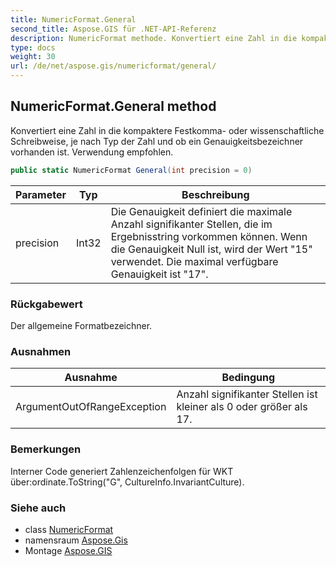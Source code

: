 ```yaml
---
title: NumericFormat.General
second_title: Aspose.GIS für .NET-API-Referenz
description: NumericFormat methode. Konvertiert eine Zahl in die kompaktere Festkomma oder wissenschaftliche Schreibweise je nach Typ der Zahl und ob ein Genauigkeitsbezeichner vorhanden ist. Verwendung empfohlen.
type: docs
weight: 30
url: /de/net/aspose.gis/numericformat/general/
---
```

## NumericFormat.General method

Konvertiert eine Zahl in die kompaktere Festkomma- oder wissenschaftliche Schreibweise, je nach Typ der Zahl und ob ein Genauigkeitsbezeichner vorhanden ist. Verwendung empfohlen.

```csharp
public static NumericFormat General(int precision = 0)
```

| Parameter | Typ | Beschreibung |
| --- | --- | --- |
| precision | Int32 | Die Genauigkeit definiert die maximale Anzahl signifikanter Stellen, die im Ergebnisstring vorkommen können. Wenn die Genauigkeit Null ist, wird der Wert "15" verwendet. Die maximal verfügbare Genauigkeit ist "17". |

### Rückgabewert

Der allgemeine Formatbezeichner.

### Ausnahmen

| Ausnahme | Bedingung |
| --- | --- |
| ArgumentOutOfRangeException | Anzahl signifikanter Stellen ist kleiner als 0 oder größer als 17. |

### Bemerkungen

Interner Code generiert Zahlenzeichenfolgen für WKT über:ordinate.ToString("G", CultureInfo.InvariantCulture).

### Siehe auch

* class [NumericFormat](../)
* namensraum [Aspose.Gis](../../numericformat/)
* Montage [Aspose.GIS](../../../)


